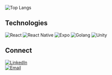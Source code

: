 ![Top Langs](https://github-readme-stats.vercel.app/api/top-langs/?username=coffeedevsolutions&layout=donut&theme=gruvbox)

## Technologies
![React](https://img.shields.io/badge/-React-black?style=flat-square&logo=react) ![React Native](https://img.shields.io/badge/-React%20Native-black?style=flat-square&logo=react)
![Expo](https://img.shields.io/badge/-Expo-black?style=flat-square&logo=expo) ![Golang](https://img.shields.io/badge/-Golang-blue?style=flat-square&logo=go) ![Unity](https://img.shields.io/badge/-Unity-black?style=flat-square&logo=unity)

## Connect
[![LinkedIn](https://img.shields.io/badge/LinkedIn-Connect-blue?style=for-the-badge&logo=linkedin)](https://linkedin.com/in/blake-coffee)  
[![Email](https://img.shields.io/badge/Email-Contact-red?style=for-the-badge)](mailto:blake.coffee8@gmail.com)
